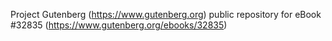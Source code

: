 Project Gutenberg (https://www.gutenberg.org) public repository for eBook #32835 (https://www.gutenberg.org/ebooks/32835)
